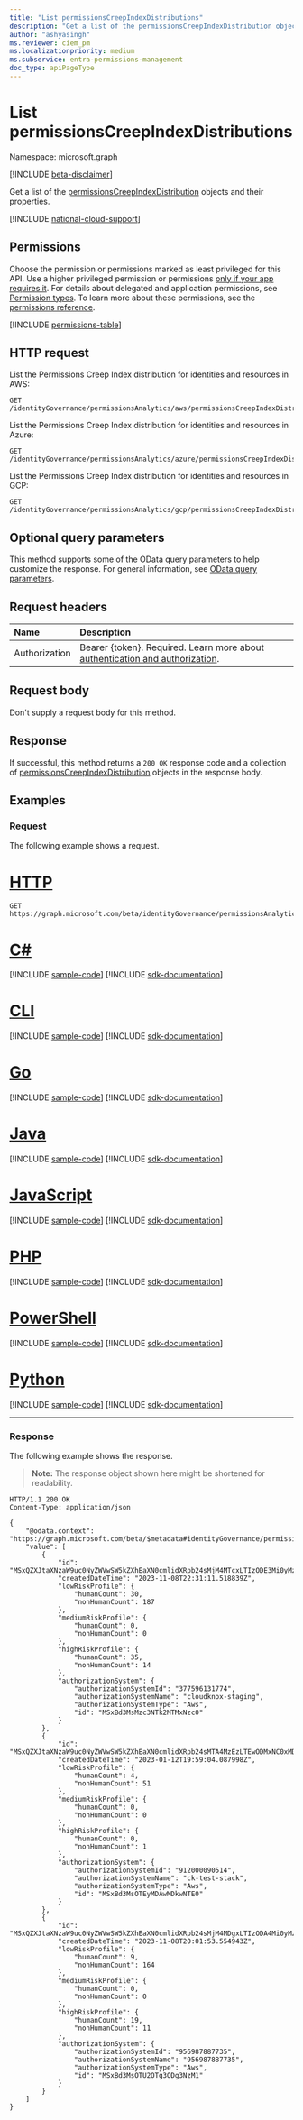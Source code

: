 ```yaml
---
title: "List permissionsCreepIndexDistributions"
description: "Get a list of the permissionsCreepIndexDistribution objects and their properties."
author: "ashyasingh"
ms.reviewer: ciem_pm
ms.localizationpriority: medium
ms.subservice: entra-permissions-management
doc_type: apiPageType
---
```


# List permissionsCreepIndexDistributions
Namespace: microsoft.graph

[!INCLUDE [beta-disclaimer](../../includes/beta-disclaimer.md)]

Get a list of the [permissionsCreepIndexDistribution](../resources/permissionscreepindexdistribution.md) objects and their properties.

[!INCLUDE [national-cloud-support](../../includes/global-only.md)]

## Permissions
Choose the permission or permissions marked as least privileged for this API. Use a higher privileged permission or permissions [only if your app requires it](/graph/permissions-overview#best-practices-for-using-microsoft-graph-permissions). For details about delegated and application permissions, see [Permission types](/graph/permissions-overview#permission-types). To learn more about these permissions, see the [permissions reference](/graph/permissions-reference).

<!-- { "blockType": "permissions", "name": "permissionsanalytics_list_permissionscreepindexdistributions" } -->
[!INCLUDE [permissions-table](../includes/permissions/permissionsanalytics-list-permissionscreepindexdistributions-permissions.md)]

## HTTP request

List the Permissions Creep Index distribution for identities and resources in AWS:
<!-- {
  "blockType": "ignored"
}
-->
``` http
GET /identityGovernance/permissionsAnalytics/aws/permissionsCreepIndexDistributions
```

List the Permissions Creep Index distribution for identities and resources in Azure:
<!-- {
  "blockType": "ignored"
}
-->
``` http
GET /identityGovernance/permissionsAnalytics/azure/permissionsCreepIndexDistributions
```

List the Permissions Creep Index distribution for identities and resources in GCP:
<!-- {
  "blockType": "ignored"
}
-->
``` http
GET /identityGovernance/permissionsAnalytics/gcp/permissionsCreepIndexDistributions
```

## Optional query parameters
This method supports some of the OData query parameters to help customize the response. For general information, see [OData query parameters](/graph/query-parameters).

## Request headers
|Name|Description|
|:---|:---|
|Authorization|Bearer {token}. Required. Learn more about [authentication and authorization](/graph/auth/auth-concepts).|

## Request body
Don't supply a request body for this method.

## Response

If successful, this method returns a `200 OK` response code and a collection of [permissionsCreepIndexDistribution](../resources/permissionscreepindexdistribution.md) objects in the response body.

## Examples

### Request
The following example shows a request.
# [HTTP](#tab/http)
<!-- {
  "blockType": "request",
  "name": "list_permissionscreepindexdistribution"
}
-->
``` http
GET https://graph.microsoft.com/beta/identityGovernance/permissionsAnalytics/aws/permissionsCreepIndexDistributions
```

# [C#](#tab/csharp)
[!INCLUDE [sample-code](../includes/snippets/csharp/list-permissionscreepindexdistribution-csharp-snippets.md)]
[!INCLUDE [sdk-documentation](../includes/snippets/snippets-sdk-documentation-link.md)]

# [CLI](#tab/cli)
[!INCLUDE [sample-code](../includes/snippets/cli/list-permissionscreepindexdistribution-cli-snippets.md)]
[!INCLUDE [sdk-documentation](../includes/snippets/snippets-sdk-documentation-link.md)]

# [Go](#tab/go)
[!INCLUDE [sample-code](../includes/snippets/go/list-permissionscreepindexdistribution-go-snippets.md)]
[!INCLUDE [sdk-documentation](../includes/snippets/snippets-sdk-documentation-link.md)]

# [Java](#tab/java)
[!INCLUDE [sample-code](../includes/snippets/java/list-permissionscreepindexdistribution-java-snippets.md)]
[!INCLUDE [sdk-documentation](../includes/snippets/snippets-sdk-documentation-link.md)]

# [JavaScript](#tab/javascript)
[!INCLUDE [sample-code](../includes/snippets/javascript/list-permissionscreepindexdistribution-javascript-snippets.md)]
[!INCLUDE [sdk-documentation](../includes/snippets/snippets-sdk-documentation-link.md)]

# [PHP](#tab/php)
[!INCLUDE [sample-code](../includes/snippets/php/list-permissionscreepindexdistribution-php-snippets.md)]
[!INCLUDE [sdk-documentation](../includes/snippets/snippets-sdk-documentation-link.md)]

# [PowerShell](#tab/powershell)
[!INCLUDE [sample-code](../includes/snippets/powershell/list-permissionscreepindexdistribution-powershell-snippets.md)]
[!INCLUDE [sdk-documentation](../includes/snippets/snippets-sdk-documentation-link.md)]

# [Python](#tab/python)
[!INCLUDE [sample-code](../includes/snippets/python/list-permissionscreepindexdistribution-python-snippets.md)]
[!INCLUDE [sdk-documentation](../includes/snippets/snippets-sdk-documentation-link.md)]

---

### Response
The following example shows the response.
>**Note:** The response object shown here might be shortened for readability.
<!-- {
  "blockType": "response",
  "truncated": true,
  "@odata.type": "Collection(microsoft.graph.permissionsCreepIndexDistribution)"
}
-->
``` http
HTTP/1.1 200 OK
Content-Type: application/json

{
    "@odata.context": "https://graph.microsoft.com/beta/$metadata#identityGovernance/permissionsAnalytics/aws/permissionsCreepIndexDistributions",
    "value": [
        {
            "id": "MSxQZXJtaXNzaW9uc0NyZWVwSW5kZXhEaXN0cmlidXRpb24sMjM4MTcxLTIzODE3Mi0yMzgxNzM",
            "createdDateTime": "2023-11-08T22:31:11.518839Z",
            "lowRiskProfile": {
                "humanCount": 30,
                "nonHumanCount": 187
            },
            "mediumRiskProfile": {
                "humanCount": 0,
                "nonHumanCount": 0
            },
            "highRiskProfile": {
                "humanCount": 35,
                "nonHumanCount": 14
            },
            "authorizationSystem": {
                "authorizationSystemId": "377596131774",
                "authorizationSystemName": "cloudknox-staging",
                "authorizationSystemType": "Aws",
                "id": "MSxBd3MsMzc3NTk2MTMxNzc0"
            }
        },
        {
            "id": "MSxQZXJtaXNzaW9uc0NyZWVwSW5kZXhEaXN0cmlidXRpb24sMTA4MzEzLTEwODMxNC0xMDgzMTU",
            "createdDateTime": "2023-01-12T19:59:04.087998Z",
            "lowRiskProfile": {
                "humanCount": 4,
                "nonHumanCount": 51
            },
            "mediumRiskProfile": {
                "humanCount": 0,
                "nonHumanCount": 0
            },
            "highRiskProfile": {
                "humanCount": 0,
                "nonHumanCount": 1
            },
            "authorizationSystem": {
                "authorizationSystemId": "912000090514",
                "authorizationSystemName": "ck-test-stack",
                "authorizationSystemType": "Aws",
                "id": "MSxBd3MsOTEyMDAwMDkwNTE0"
            }
        },
        {
            "id": "MSxQZXJtaXNzaW9uc0NyZWVwSW5kZXhEaXN0cmlidXRpb24sMjM4MDgxLTIzODA4Mi0yMzgwODM",
            "createdDateTime": "2023-11-08T20:01:53.554943Z",
            "lowRiskProfile": {
                "humanCount": 9,
                "nonHumanCount": 164
            },
            "mediumRiskProfile": {
                "humanCount": 0,
                "nonHumanCount": 0
            },
            "highRiskProfile": {
                "humanCount": 19,
                "nonHumanCount": 11
            },
            "authorizationSystem": {
                "authorizationSystemId": "956987887735",
                "authorizationSystemName": "956987887735",
                "authorizationSystemType": "Aws",
                "id": "MSxBd3MsOTU2OTg3ODg3NzM1"
            }
        }
    ]
}
```

